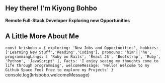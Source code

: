 ## Hey there! I'm Kiyong Bohbo

**Remote Full-Stack Developer Exploring new Opportunities**

## A Little More About Me

`const krisbobo = {
  exploring: 'New Jobs and Opportunities',
  hobbies: ['Learning New Stuff','Reading','Coding'],
  pronouns: 'him'||'he',
  programmingLangs: [
  'Ruby on Rails',
  'React JS',
  'Bootstrap',
  'Ruby',
  'Python',
  'JavaScript'
  ],
  Facts: 'I enjoy seeing my thoughts come to life through programming',
  welcomeMessage: 'Hello! Welcome to my Github Space Feel Free to explore my Projects'
}`
console.log(krisbobo.welcomeMessage)
